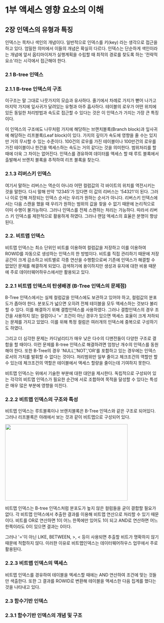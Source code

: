 # 1부 액세스 영향 요소의 이해

## 2장 인덱스의 유형과 특징
인덱스는 목차나 색인의 개념이다. 일반적으로 인덱스를 키(key) 라는 생각으로 접근을 하고 있다. 엄밀한 의미에서 이들의 개념은 확실히 다르다. 인덱스는 단순하게 색인이라는 개념에 앞서 옵티마이져가 실행계획을 수립할 때 최적의 경로를 찾도록 하는 '전략적 요소'라는 시각에서 접근해야 한다.

### 2.1 B-tree 인덱스
### 2.1.1 B-tree 인덱스의 구조
이구조는 말 그대로 나뭇가지의 모습과 유사하다. 줄기에서 차례로 가지가 뻗어 나가고 마지막 가지에 잎사귀가 달려있는 유형과 아주 흡사하다. 테이블의 로우가 어떤 위치에 있든 동일한 처리방법과 속도로 접근할 수 있다는 것은 이 인덱스가 가지는 가장 큰 특징이다. 

이 인덱스의 구조에도 나무처럼 가지에 해당하는 브랜치블록(Branch block)과 잎사귀에 해당하는 리프블록(Leaf block)이 있다. 가지의 깊이가 속도에 영향을 줄 수는 있지만 거의 무시할 수 있는 수준이다. 100건의 로우를 가진 테이블이나 100만건의 로우를 가진 테이블이나 한건을 액세스하는 속도는 거의 같다는 것을 의미한다. 범위처리를 할 때에 더욱 그 차이는 없어진다. 인덱스를 경유하여 데이터를 액세스 할 때 루트 블록에서 출발해서 브랜치 블록을 추적하여 리프 블록을 찾는다.


### 2.1.3 리버스키 인덱스
여기서 말하는 리버스는 역순이 아니라 어떤 컬럼값의 각 바이트의 위치를 역전시키는 것을 말한다. 다시 말해 만약 '12345'가 있다면 이 값의 리버스는 '54321'이 된다.  그러나 이로 인해 저장되는 인덱스 순서는 우리가 원하는 순서가 아니다. 리버스키 인덱스에서는 다음 스캔을 했을 때 우리가 원하는 범위의 값을 찾을 수 없기 때문에 논리적으로 이미 수행이 불가능하다. 그러나 인덱스를 전체 스캔하는 처리는 가능하다. 따라서 리버스 키 인덱스를 제한적으로 활용하게 하였다. 그러나 랜덤 엑세스의 효율은 분명이 향상된다.


### 2.2. 비트맵 인덱스
비트맵 인덱스는 최소 단위인 비트를 이용하여 컬럼값을 저장하고 이를 이용하여 ROWID를 자동으로 생성하는 인덱스의 한 방법이다. 비트를 직접 관리하기 때문에 저장공간이 크게 감소하고 비트별로 각종 연산을 수행함으로써 기존에 인덱스가 해결할 수 없었던 문제를 해결하게 되었다.  검색하기에 용이하지만 생성과 유지에 대한 비용 때문에 주로 데이터웨어하우스에서만 활용되고 있다.


### 2.2.1 비트맵 인덱스의 탄생배경 (B-Tree 인덱스의 문제점)
B-Tree 인덱스에서는 실제 컬럼값을 인덱스에도 보관하고 있어야 하고, 컬럼값의 분포도가 좁아야 한다. 분포도가 넓으면 오히려 전체 테이블을 모두 액세스하는 것보다 불리할 수 있다. 이를 해결하기 위해 결합인덱스를 사용하였다. 그러나 결합인덱스의 경우 조건을 사용하지 않는 컬럼이나 '=' 조건이 아닌 경우가 있으면 액세스 효율이 크게 저하되는 문제를 가지고 있었다. 이를 위해 특정 컬럼은 여러개의 인덱스에 중복으로 구성하기도 하였다.

그리고 더 심각한 문제는 카디널리티가 매우 낮은 다수의 디맨전들이 다양한 구조로 결합을 할 때이다. 이런 문제를 B-tree 인덱스로 해결하려면 엄청난 개수의 인덱스를 동원해야 한다. 또한 B-Tree의 경우 'NULL','NOT','OR'를 포함하고 있는 경우에는 인덱스로서의 가치를 발휘할 수 없다는 것이다. 처리범위만 일부 줄이고 체크조건의 역할만 할 수 있는데 체크조건의 역할은 테이블에서 액세스 할량을 줄이는데 기여하지 못한다.

비트맵 인덱스는 위에서 기술한 부분에 대한 대안을 제시한다. 독립적으로 구성되어 있는 각각의 비트맵 인덱스가 필요한 순간에 서로 조합하여 목적을 달성할 수 있다는 특성은 매우 많은 부분에 영향을 미친다.

### 2.2.2 비트맵 인덱스의 구조와 특성
비트맵 인덱스는 루트블록이나 브랜치블록은 B-Tree 인덱스와 같은 구조로 되어있다. 그러나 리프블록은 아래에서 보는 것과 같이 비트맵으로 구성되어 있다.

<img src="https://github.com/heejung-choi/TIL/assets/58652391/dc0f27e9-26f0-4541-919f-41f99074eb9b" width="400" height="250"/>

비트맵 인덱스는 B-tree 인덱스처럼 분포도가 높지 않은 컬럼들을 굳이 결합할 필요가 없다. 각 비트맵 인덱스에서 추출한 결과를 이용해 비트맵 연산으로 처리할 수 있기 때문이다. 비트를 OR로 연산하면 1이 어느 한쪽에만 있어도 1이 되고 AND로 연산하면 어느 한쪽이라도 0이 있으면 결과는 0이다.

그러나 '='이 아닌 LIKE, BETWEEN, >, < 등이 사용되면 추출할 비트가 명확하지 않기 때문에 적합하지 않다. 이러한 이유로 비트맵인덱스는 데이터웨어하우스 업무에서 주로 활용된다.

### 2.2.3 비트맵 인덱스의 액세스
비트맵 인덱스를 경유하여 테이블을 엑세스할 때에는 AND 연산하여 조건에 맞는 것들만 색출한다. 또한 그 결과를 ROWID로 변환해 테이블을 액세스한 다음 집계를 했다는 것을 나타내고 있다.


### 2.3 함수기반 인덱스
### 2.3.1 함수기반 인덱스의 개념 및 구조











